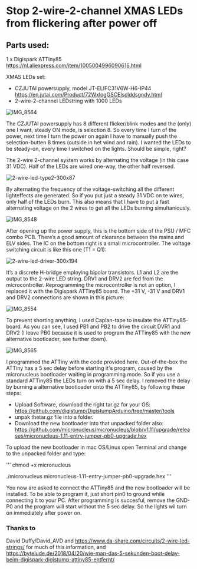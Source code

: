 # Stop 2-wire-2-channel XMAS LEDs from flickering after power off


## Parts used:

1 x Digispark ATTiny85 https://nl.aliexpress.com/item/1005004996090616.html

XMAS LEDs set:
- CZJUTAI powersupply, model JT-ELIFC31V6W-H6-IP44 https://en.jutai.com/Product/72WxlogGSCElsclddsgndy.html
- 2-wire-2-channel LEDstring with 1000 LEDs

![IMG_8564](https://user-images.githubusercontent.com/45515609/209928261-e8caef38-934a-46cf-b2b6-46beef2f015f.jpeg)

The CZJUTAI powersupply has 8 different flicker/blink modes and the (only) one I want, steady ON mode, is selection 8. So every time I turn of the power, next time I turn the power on again I have to manually push the selection-butten 8 times (outside in het wind and rain). I wanted the LEDs to be steady-on, every time I switched on the lights. Should be simple, right?

The 2-wire 2-channel system works by alternating the voltage (in this case 31 VDC). Half of the LEDs are wired one-way, the other half reversed. 

![2-wire-led-type2-300x87](https://user-images.githubusercontent.com/45515609/209933412-566f2e65-3161-4cde-aec2-fed80e0a6c06.png)

By alternating the frequency of the voltage-switching all the different lighteffects are generated. So if you put just a steady 31 VDC on te wires, only half of the LEDs burn. This also means that I have to put a fast alternating voltage on the 2 wires to get all the LEDs burning simultaniously.

![IMG_8548](https://user-images.githubusercontent.com/45515609/209929129-59ca7d4f-bb9b-4bb0-a428-47b8ed94e803.JPG)

After opening up the power supply, this is the bottom side of the PSU / MFC combo PCB. There’s a good amount of clearance between the mains and ELV sides. The IC on the bottom right is a small microcontroller. The voltage switching circuit is like this one (T1 = Q1):

![2-wire-led-driver-300x194](https://user-images.githubusercontent.com/45515609/209936331-91063e6b-cb74-4e8e-ba67-3057bef5965c.png)

It’s a discrete H-bridge employing bipolar transistors. L1 and L2 are the output to the 2-wire LED string. DRV1 and DRV2 are fed from the microcontroller. 
Reprogramming the microcontroller is not an option, I replaced it with the Digispark ATTiny85 board.
The +31 V, -31 V and DRV1 and DRV2 connections are shown in this picture:

![IMG_8554](https://user-images.githubusercontent.com/45515609/209938024-f14ec0bd-b8fb-47d4-87a9-39553bc58920.png)

To prevent shorting anything, I used Caplan-tape to insulate the ATTiny85-board. As you can see, I used PB1 and PB2 to drive the circuit DVR1 and DRV2 (I leave PB0 because it is used to program the ATTiny85 with the new alternative bootloader, see further down).

![IMG_8565](https://user-images.githubusercontent.com/45515609/209936201-0c2c3915-3cb4-4993-bf12-870d0fa1ef59.jpeg)

I programmed the ATTiny with the code provided here. Out-of-the-box the ATTiny has a 5 sec delay before starting it's program, caused by the micronucleus bootloader waiting in programming mode.
So if you use a standard ATTiny85 the LEDs turn on with a 5 sec delay. I removed the delay by burning a alternative bootloader onto the ATTiny85, by following these steps: 

- Upload Software, download the right tar.gz for your OS:
https://github.com/digistump/DigistumpArduino/tree/master/tools
- unpak thetar.gz file into a folder.
- Download the new bootloader into that unpacked folder also:
https://github.com/micronucleus/micronucleus/blob/v1.11/upgrade/releases/micronucleus-1.11-entry-jumper-pb0-upgrade.hex

To upload the new bootloader in mac OS/Linux open Terminal and change to the unpacked folder and type:

'''
chmod +x micronucleus

./micronucleus micronucleus-1.11-entry-jumper-pb0-upgrade.hex
'''

You now are asked to connect the ATTiny85 and the new bootloader will be installed. To be able to program it, just short pin0 to ground while connecting it to your PC. After programming is succesful, remove the GND-P0 and the program will start without the 5 sec delay. So the lights wil turn on immediately after power on.


### Thanks to 
David Duffy/David_AVD and https://www.da-share.com/circuits/2-wire-led-strings/ for much of this information, and https://bytelude.de/2018/04/20/wie-man-das-5-sekunden-boot-delay-beim-digispark-digistump-attiny85-entfernt/
